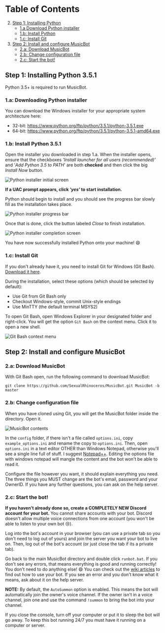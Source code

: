 # Table of Contents

2. [Step 1: Installing Python](#step-1-installing-python-351)
    - [1.a Download Python installer](#1a-downloading-python-installer)
    - [1.b: Install Python](#1b-install-python-351)
    - [1.c: Install Git](#1c-install-git)
3. [Step 2: Install and configure MusicBot](#step-2-install-and-configure-musicbot)
    - [2.a: Download MusicBot](#2a-download-musicbot)
    - [2.b: Change configuration file](#2b-change-configuration-file)
    - [2.c: Start the bot!](#2c-start-the-bot)

## Step 1: Installing Python 3.5.1

Python 3.5+ is required to run MusicBot.

### 1.a: Downloading Python installer

You can download the Windows installer for your appropriate system architecture here:

* 32-bit: https://www.python.org/ftp/python/3.5.1/python-3.5.1.exe
* 64-bit: https://www.python.org/ftp/python/3.5.1/python-3.5.1-amd64.exe

### 1.b: Install Python 3.5.1

Open the installer you downloaded in step 1.a. When the installer opens, ensure that the checkboxes *'Install launcher for all users (recommended)'* and '*Add Python 3.5 to PATH*' are both **checked** and then click the big *Install Now* button.

![Python installer initial screen](http://i.imgur.com/48qmRJ0.png)

**If a UAC prompt appears, click *'yes'* to start installation.**

Python should begin to install and you should see the progress bar slowly fill as the installation takes place.

![Python installer progress bar](http://i.imgur.com/bSUIO10.png)

Once that is done, click the button labeled *Close* to finish installation.

![Python installer completion screen](http://i.imgur.com/zb9s0gA.png)

You have now successfully installed Python onto your machine! :smile:

### 1.c: Install Git

If you don't already have it, you need to install Git for Windows (Git Bash). [Download it here](https://git-for-windows.github.io/).

During the installation, select these options (which should be selected by default):
* Use Git from Git Bash only
* Checkout Windows-style, commit Unix-style endings
* Use MinTTY (the default terminal MSYS2)

To open Git Bash, open Windows Explorer in your designated folder and right-click. You will get the option `Git Bash` on the context menu. Click it to open a new shell.

![Git Bash context menu](http://i.imgur.com/ptlggmn.png) 

## Step 2: Install and configure MusicBot

### 2.a: Download MusicBot

With Git Bash open, run the following command to download MusicBot:

    git clone https://github.com/SexualRhinoceros/MusicBot.git MusicBot -b master

### 2.b: Change configuration file

When you have cloned using Git, you will get the MusicBot folder inside the directory. Open it.

![MusicBot contents](http://i.imgur.com/Tm0NEoW.png)

In the `config` folder, if there isn't a file called `options.ini`, copy `example_options.ini` and rename the copy to `options.ini`.  Then, open `options.ini` in a text editor OTHER than Windows Notepad, otherwise you'll see a single line full of stuff. I suggest [Notepad++](https://notepad-plus-plus.org "Notepad++").  Editing the options file with windows notepad will mangle the content and the bot won't be able to read it.

Configure the file however you want, it should explain everything you need.  The three things you MUST change are the bot's email, password and your OwnerID. If you have any further questions, you can ask on the help server.

### 2.c: Start the bot!

**If you haven't already done so, create a COMPLETELY NEW Discord account for your bot.** You cannot share accounts with your bot.  Discord doesn't allow multiple voice connections from one account (you won't be able to listen to your own bot :cry:).

Log into the bot's account in your browser (you can use a private tab so you don't need to log out of yours) and join the server you want your bot to live on. Then, log out of the bot's account (or just close the tab if its a private tab).

Go back to the main MusicBot directory and double click `runbot.bat`. If you don't see any errors, that means everything is good and running correctly! You don't need to do anything else! :smile: You can check out the [wiki articles](https://github.com/SexualRhinoceros/MusicBot/wiki/Commands-list "Commands list") to find out how to use your bot.  If you see an error and you don't know what it means, ask about it on the help server.

**NOTE:** By default, the `AutoSummon` option is enabled.  This means the bot will automatically join the owner's voice channel. If the owner isn't in a voice channel, join one and use the command `!summon` to bring the bot into your channel.

If you close the console, turn off your computer or put it to sleep the bot will go away. To keep this bot running 24/7 you must have it running on a computer or server. 